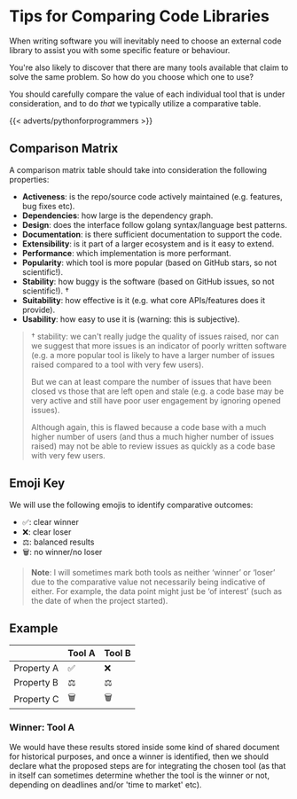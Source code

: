# Tips for Comparing Code Libraries

When writing software you will inevitably need to choose an external code library to assist you with some specific feature or behaviour.

You're also likely to discover that there are many tools available that claim to solve the same problem. So how do you choose which one to use?

You should carefully compare the value of each individual tool that is under consideration, and to do _that_ we typically utilize a comparative table.

{{\< adverts/pythonforprogrammers >}}

## Comparison Matrix

A comparison matrix table should take into consideration the following properties:

- **Activeness**: is the repo/source code actively maintained (e.g. features, bug fixes etc).
- **Dependencies**: how large is the dependency graph.
- **Design**: does the interface follow golang syntax/language best patterns.
- **Documentation**: is there sufficient documentation to support the code.
- **Extensibility**: is it part of a larger ecosystem and is it easy to extend.
- **Performance**: which implementation is more performant.
- **Popularity**: which tool is more popular (based on GitHub stars, so not scientific!).
- **Stability**: how buggy is the software (based on GitHub issues, so not scientific!). †
- **Suitability**: how effective is it (e.g. what core APIs/features does it provide).
- **Usability**: how easy to use it is (warning: this is subjective).

> † stability: we can't really judge the quality of issues raised, nor can we suggest that more issues is an indicator of poorly written software (e.g. a more popular tool is likely to have a larger number of issues raised compared to a tool with very few users).
>
> But we can at least compare the number of issues that have been closed vs those that are left open and stale (e.g. a code base may be very active and still have poor user engagement by ignoring opened issues).
>
> Although again, this is flawed because a code base with a much higher number of users (and thus a much higher number of issues raised) may not be able to review issues as quickly as a code base with very few users.

## Emoji Key

We will use the following emojis to identify comparative outcomes:

- ✅: clear winner
- ❌: clear loser
- ⚖️: balanced results
- 🗑: no winner/no loser

> **Note**: I will sometimes mark both tools as neither ‘winner’ or ‘loser’ due to the comparative value not necessarily being indicative of either. For example, the data point might just be ‘of interest’ (such as the date of when the project started).

## Example

||Tool A|Tool B|
|---|---|---|
|Property A|✅|❌|
|Property B|⚖️|⚖️|
|Property C|🗑|🗑|

### Winner: Tool A

We would have these results stored inside some kind of shared document for historical purposes, and once a winner is identified, then we should declare what the proposed steps are for integrating the chosen tool (as that in itself can sometimes determine whether the tool is the winner or not, depending on deadlines and/or 'time to market' etc).
